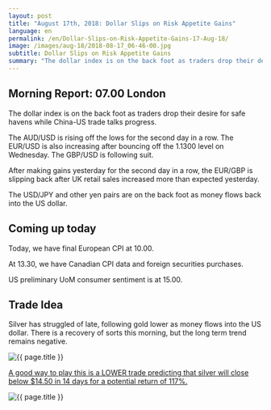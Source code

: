 ```yaml
---
layout: post
title: "August 17th, 2018: Dollar Slips on Risk Appetite Gains"
language: en
permalink: /en/Dollar-Slips-on-Risk-Appetite-Gains-17-Aug-18/
image: /images/aug-18/2018-08-17_06-46-00.jpg
subtitle: Dollar Slips on Risk Appetite Gains
summary: "The dollar index is on the back foot as traders drop their desire for safe havens while China-US trade talks progress"
---
```

## Morning Report: 07.00 London

The dollar index is on the back foot as traders drop their desire for safe havens while China-US trade talks progress. 

The AUD/USD is rising off the lows for the second day in a row. The EUR/USD is also increasing after bouncing off the 1.1300 level on Wednesday. The GBP/USD is following suit. 

After making gains yesterday for the second day in a row, the EUR/GBP is slipping back after UK retail sales increased more than expected yesterday. 

The USD/JPY and other yen pairs are on the back foot as money flows back into the US dollar. 

## Coming up today

Today, we have final European CPI at 10.00. 

At 13.30, we have Canadian CPI data and foreign securities purchases.

US preliminary UoM consumer sentiment is at 15.00. 

## Trade Idea

Silver has struggled of late, following gold lower as money flows into the US dollar. There is a recovery of sorts this morning, but the long term trend remains negative.

<img class="post-image" src="{{ site.url }}/images/aug-18/2018-08-17_06-46-00.jpg" alt="{{ page.title }}" title="{{ page.title }}">

<a href="%LINK%%?currency=GBP&market=commodities&underlying=frxXAGUSD&formname=higherlower&duration_amount=14&duration_units=d&amount=10&amount_type=stake&expiry_type=duration&barrier=14.50" target="_blank">A good way to play this is a LOWER trade predicting that silver will close below $14.50 in 14 days for a potential return of 117%.</a>

<img class="post-image" src="{{ site.url }}/images/aug-18/2018-08-17_07-11-06.jpg" alt="{{ page.title }}" title="{{ page.title }}">